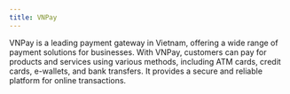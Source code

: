 ```yaml
---
title: VNPay
---
```


VNPay is a leading payment gateway in Vietnam, offering a wide range of payment solutions for businesses. With VNPay, customers can pay for products and services using various methods, including ATM cards, credit cards, e-wallets, and bank transfers. It provides a secure and reliable platform for online transactions.
